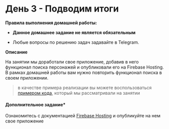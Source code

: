 # День 3 - Подводим итоги

**Правила выполнения домашней работы:**

- **Данное домашнее задание не является обязательным**

- Любые вопросы по решению задач задавайте в Telegram.

**Описание**

На занятии мы доработали свое приложение, добавив в него функционал поиска персонажей и опубликовали его 
на Firebase Hosting. 
В рамках домашней работы вам нужно повторить функционал поиска в своем приложении.  

> в качестве примера реализации вы можете воспользоваться [примером кода](result), который мы рассматривали на занятии  


#### Дополнительное задание* 
Ознакомитесь с документацией  [Firebase Hosting]( https://firebase.google.com/docs/hosting) и опубликуйте на нем свое 
приложение 
